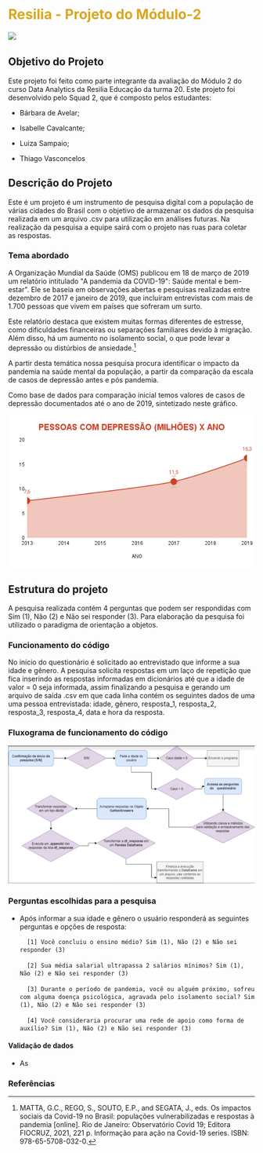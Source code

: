 
# <font color="#DAA520">Resilia - Projeto do Módulo-2</font>

![](https://raw.githubusercontent.com/isa-sputnik/Projeto2/main/)

## Objetivo do Projeto

Este projeto foi feito como parte integrante da avaliação do Módulo 2 do curso Data Analytics da Resilia Educação da turma 20. Este projeto foi desenvolvido pelo Squad 2, que é composto pelos estudantes:

- Bárbara de Avelar;

- Isabelle Cavalcante;

- Luiza Sampaio;

- Thiago Vasconcelos


## Descrição do Projeto

Este é um projeto é um instrumento de pesquisa digital com a população de várias cidades do Brasil com o objetivo de armazenar os dados da pesquisa realizada em um arquivo .csv para utilização em análises futuras. Na realização da pesquisa a equipe sairá com o projeto nas ruas para coletar as respostas.

### Tema abordado

A Organização Mundial da Saúde (OMS) publicou em 18 de março de 2019 um relatório intitulado "A pandemia da COVID-19": Saúde mental e bem-estar". Ele se baseia em observações abertas e pesquisas realizadas entre dezembro de 2017 e janeiro de 2019, que incluíram entrevistas com mais de 1.700 pessoas que vivem em países que sofreram um surto.

Este relatório destaca que existem muitas formas diferentes de estresse, como dificuldades financeiras ou separações familiares devido à migração. Além disso, há um aumento no isolamento social, o que pode levar a depressão ou distúrbios de ansiedade.[^1]

A partir desta temática nossa pesquisa procura identificar o impacto da pandemia na saúde mental da população, a partir da comparação da escala de casos de depressão antes e pós pandemia. 

Como base de dados para comparação inicial temos valores de casos de depressão documentados até o ano de 2019, sintetizado neste gráfico.

![](https://raw.githubusercontent.com/isa-sputnik/Projeto2/main/PESSOAS%20COM%20DEPRESSÃO%20(MILHÕES)%20X%20ANO.png)


## Estrutura do projeto

A pesquisa realizada contém 4 perguntas que podem ser respondidas com Sim (1), Não (2) e Não sei responder (3). Para elaboração da pesquisa foi utilizado o paradigma de orientação a objetos.

### Funcionamento do código

No início do questionário é solicitado ao entrevistado que informe a sua idade e
gênero.  A pesquisa solicita respostas em um laço de repetição que fica
inserindo as respostas informadas em dicionários até que a idade de valor = 0
seja informada, assim finalizando a pesquisa e gerando um arquivo de saída .csv em que cada linha contém os seguintes dados de uma uma pessoa entrevistada: idade, gênero, resposta_1, resposta_2, resposta_3, resposta_4, data e hora da resposta.
	
### Fluxograma de funcionamento do código
		
![](https://raw.githubusercontent.com/isa-sputnik/Projeto2/main/fluxograma.png)

### Perguntas escolhidas para a pesquisa

- Após informar a sua idade e gênero o usuário responderá as seguintes perguntas e opções de resposta:

		[1] Você concluiu o ensino médio? Sim (1), Não (2) e Não sei responder (3)
		
		[2] Sua média salarial ultrapassa 2 salários mínimos? Sim (1), Não (2) e Não sei responder (3)
		
		[3] Durante o período de pandemia, você ou alguém próximo, sofreu com alguma doença psicológica, agravada pelo isolamento social? Sim (1), Não (2) e Não sei responder (3)
		
		[4] Você consideraria procurar uma rede de apoio como forma de auxílio? Sim (1), Não (2) e Não sei responder (3)

#### Validação de dados
		
- As

### Referências

[^1]: MATTA, G.C., REGO, S., SOUTO, E.P., and SEGATA, J., eds. Os impactos sociais da Covid-19 no Brasil: populações vulnerabilizadas e respostas à pandemia [online]. Rio de Janeiro: Observatório Covid 19; Editora FIOCRUZ, 2021, 221 p. Informação para ação na Covid-19 series. ISBN: 978-65-5708-032-0.
